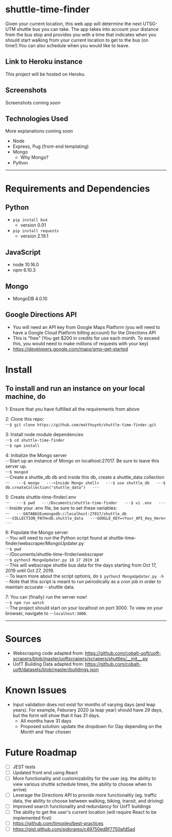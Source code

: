 # shuttle-time-finder
Given your current location, this web app will determine the next UTSG-UTM shuttle bus you can take. The app takes into account your distance from the bus stop and provides you with a time that indicates when you should start walking from your current location to get to the bus (on time!).You can also schedule when you would like to leave. 

## Link to Heroku instance
This project will be hosted on Heroku.

## Screenshots
Screenshots coming _soon_

## Technologies Used
More explanations coming _soon_
- Node
- Express, Pug (front-end templating)
- Mongo
    - Why Mongo?
- Python 

----------
# Requirements and Dependencies
## Python
- `pip install bs4`
    - version 0.01
- `pip install requests`
    - version 2.19.1

## JavaScript
- node 10.16.0
- npm 6.10.3

## Mongo
- MongoDB 4.0.10

## Google Directions API
- You will need an API key from Google Maps Platform (you will need to have a Google Cloud Platform billing account) for the Directions API
- This is "free" (You get $200 in credits for use each month. To exceed this, you would need to make millions of requests with your key)
- https://developers.google.com/maps/gmp-get-started

# Install
## To install and run an instance on your local machine, do
1: Ensure that you have fulfilled all the requirements from above

2: Clone this repo:  
    ⋅⋅⋅`$ git clone https://github.com/matthuynh/shuttle-time-finder.git`

3: Install node module dependencies  
    ⋅⋅⋅`$ cd shuttle-time-finder`  
    ⋅⋅⋅`$ npm install`  

4: Initialize the Mongo server  
    ⋅⋅⋅Start up an instance of Mongo on localhost:27017. Be sure to leave this server up.  
    ⋅⋅⋅`$ mongod`  
    ⋅⋅⋅Create a shuttle_db db and inside this db, create a shuttle_data collection  
    ⋅⋅⋅```  
    ⋅⋅⋅$ mongo  
    ⋅⋅⋅<Inside Mongo shell>  
    ⋅⋅⋅$ use shuttle_db  
    ⋅⋅⋅$ db.createCollection("shuttle_data")  
    ⋅⋅⋅```  

5: Create shuttle-time-finder/.env  
    ⋅⋅⋅```  
    ⋅⋅⋅$ pwd  
    ⋅⋅⋅/Documents/shuttle-time-finder  
    ⋅⋅⋅$ vi .env  
    ⋅⋅⋅```  
    ⋅⋅⋅Inside your .env file, be sure to set these variables:  
    ⋅⋅⋅```  
    ⋅⋅⋅DATABASE=mongodb://localhost:27017/shuttle_db  
    ⋅⋅⋅COLLECTION_PATH=db.shuttle_data  
    ⋅⋅⋅GOOGLE_KEY=<Your_API_Key_Here>  
    ⋅⋅⋅```  

6: Populate the Mongo server  
    ⋅⋅⋅You will need to run the Python script found at shuttle-time-finder/webscraper/MongoUpdater.py  
    ⋅⋅⋅`$ pwd`  
    ⋅⋅⋅/Documents/shuttle-time-finder/webscraper  
    ⋅⋅⋅`$ python3 MongoUpdater.py 10 17 2019 10`  
    ⋅⋅⋅This will webscrape shuttle bus data for the days starting from Oct 17, 2019 until Oct 27, 2019.  
    ⋅⋅⋅To learn more about the script options, do `$ python3 MongoUpdater.py -h`  
    ⋅⋅⋅Note that this script is meant to run periodically as a cron job in order to maintain accurate ⋅⋅⋅shuttle data.  
    
7: You can (finally) run the server now!  
    ⋅⋅⋅`$ npm run watch`  
    ⋅⋅⋅The project should start on your localhost on port 3000. To view on your browser, navigate to ⋅⋅⋅`localhost:3000`.

----------
# Sources
- Webscraping code adapted from: https://github.com/cobalt-uoft/uoft-scrapers/blob/master/uoftscrapers/scrapers/shuttles/__init__.py
- UofT Building Data adapted from: https://github.com/cobalt-uoft/datasets/blob/master/buildings.json


# Known Issues
- Input validation does not exist for months of varying days (and leap years). For example, Feburary 2020 (a leap year) should have 29 days, but the form will show that it has 31 days.
    - All months have 31 days
    - Proposed solution: update the dropdown for Day depending on the Month and Year chosen

# Future Roadmap
- [ ] JEST tests
- [ ] Updated front end using React
- [ ] More functionality and customizability for the user (eg. the ability to view various shuttle schedule times, the ability to choose when to arrive)
- [ ] Leverage the Directions API to provide more functionality (eg. traffic data, the ability to choose between walking, biking, transit, and driving)
- [ ] Improved search functionality and redundancy for UofT buildings
- [ ] The ability to get the user's current location (will require React to be implemented first)
- [ ] https://github.com/timoxley/best-practices
- [ ] https://gist.github.com/sidorares/c49750ed8f7750afd5ad